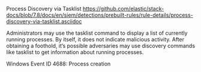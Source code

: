 Process Discovery via Tasklist
https://github.com/elastic/stack-docs/blob/7.8/docs/en/siem/detections/prebuilt-rules/rule-details/process-discovery-via-tasklist.asciidoc

Administrators may use the tasklist command to display a list of currently running processes. By itself, it does not indicate malicious activity. After obtaining a foothold, it’s possible adversaries may use discovery commands like tasklist to get information about running processes.

Windows Event ID 4688: Process creation